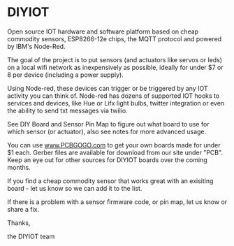 # DIYIOT
Open source IOT hardware and software platform based on cheap commodity sensors, ESP8266-12e chips, the MQTT protocol and powered by IBM's Node-Red.

The goal of the project is to put sensors (and actuators like servos or leds) on a local wifi network as inexpensively as possible, ideally for under $7 or 8 per device (including a power supply). 

Using Node-red, these devices can trigger or be triggered by any IOT activity you can think of. Node-red has dozens of supported IOT hooks to services and devices, like Hue or Lifx light bulbs, twitter integration or even the ability to send txt messages via twilio.

See DIY Board and Sensor Pin Map to figure out what board to use for which sensor (or actuator), also see notes for more advanced usage.

You can use www.PCBGOGO.com to get your own boards made for under $1 each. Gerber files are available for download from our site under "PCB". Keep an eye out for other sources for DIYIOT boards over the coming months. 

If you find a cheap commodity sensor that works great with an exisiting board - let us know so we can add it to the list.

If there is a problem with a sensor firmware code, or pin map, let us know or share a fix.

Thanks, 

the DIYIOT team
